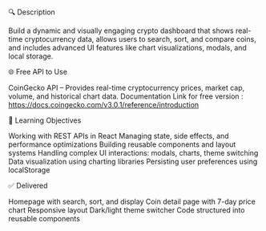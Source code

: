 🔍 Description

  Build a dynamic and visually engaging crypto dashboard that shows real-time cryptocurrency data, allows users to search, sort, and compare coins, and includes advanced UI    features like chart visualizations, modals, and local storage.
  
🌐 Free API to Use

  CoinGecko API – Provides real-time cryptocurrency prices, market cap, volume, and historical chart data.
  Documentation Link for free version : https://docs.coingecko.com/v3.0.1/reference/introduction
  
🎯 Learning Objectives

  Working with REST APIs in React
  Managing state, side effects, and performance optimizations
  Building reusable components and layout systems
  Handling complex UI interactions: modals, charts, theme switching
  Data visualization using charting libraries
  Persisting user preferences using localStorage



✅ Delivered

  Homepage with search, sort, and display
  Coin detail page with 7-day price chart
  Responsive layout
  Dark/light theme switcher
  Code structured into reusable components
